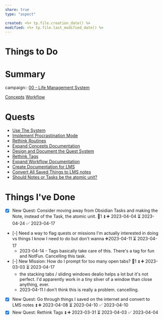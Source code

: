 ```yaml
---
share: true
type: "aspect"

created: <%+ tp.file.creation_date() %> 
modified: <%+ tp.file.last_modified_date() %>
---
```

 
# Things to Do



# Summary
campaign:: [00 - Life Management System](./00%20-%20Life%20Management%20System.md)

[Concepts](./Concepts.md)
[Workflow](./Workflow.md)
# Quests
- [Use The System](./Use%20The%20System.md)
- [Implement Procrastination Mode](./Implement%20Procrastination%20Mode.md)
- [Rethink Routines](./Rethink%20Routines.md)
- [Expand Concepts Documentation](./Expand%20Concepts%20Documentation.md)
- [Design and Document the Quest System](./Design%20and%20Document%20the%20Quest%20System.md)
- [Rethink Tags](./Rethink%20Tags.md)
- [Expand Workflow Documentation](./Expand%20Workflow%20Documentation.md)
- [Create Documentation for LMS](./Create%20Documentation%20for%20LMS.md)
- [Convert All Saved Things to LMS notes](./Convert%20All%20Saved%20Things%20to%20LMS%20notes.md)
- [Should Notes or Tasks be the atomic unit?](./Should%20Notes%20or%20Tasks%20be%20the%20atomic%20unit?.md)

# Things I've Done
- [x] New Quest: Consider moving away from Obsidian Tasks and making the Note, instead of the Task, the atomic unit. 🥄1 ⏫ ➕ 2023-04-04 ⏳ 2023-04-24 ✅ 2023-04-17
- [-] Need a way to flag quests or missions I'm actually interested in doing vs things I know I need to do but don't wanna ➕2023-04-11 ⏳ 2023-04-17
	-  2023-04-14 - Tags basically take care of this.  There's a tag for fun and NotFun.  Cancelling this task.
- [-] New Mission: How do I prompt for too many open tabs? 🥄1 ⏫ ➕ 2023-03-03 ⏳ 2023-04-17
	- the stacking tabs / sliding windows dealio helps a lot but it's not perfect.  I'd apparently work in a tiny sliver of a window than close anything, ever.
	- 2023-04-11 I don't think this is really a problem.  cancelling.
- [x] New Quest: Go through things I saved on the internet and convert to LMS notes ⏫ ➕ 2023-04-08 ⏳ 2023-04-10 ✅ 2023-04-10
 - [x] New Quest: Rethink Tags ⏫ ➕ 2023-03-31 ⏳ 2023-04-03 ✅ 2023-04-04

